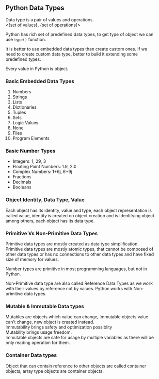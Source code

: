 ## Python Data Types

Data type is a pair of values and operations. \
<{set of values}, {set of operations}>

Python has rich set of predefined data types, to get type of object we can use `type()` function.

It is better to use embedded data types than create custom ones. If we need to create custom data type, better to build
it extending some predefined types.

Every value in Python is object.

### Basic Embedded Data Types
1. Numbers
2. Strings
3. Lists
4. Dictionaries
5. Tuples
6. Sets
7. Logic Values
8. None
9. Files
10. Program Elements

### Basic Number Types
* Integers: 1, 29, 3
* Floating Point Numbers: 1.9, 2.0
* Complex Numbers: 1+6j, 6+9j
* Fractions
* Decimals
* Booleans

### Object Identity, Data Type, Value
Each object has its identity, value and type, each object representation is called value, identity is created on object 
creation and is identifying object among others, each object has its data type.

### Primitive Vs Non-Primitive Data Types
Primitive data types are mostly created as data type simplification. \
Primitive data types are mostly atomic types, that cannot be composed of other data types or has no connections to other 
data types and have fixed size of memory for values.

Number types are primitive in most programming languages, but not in Python.

Non-Primitive data type are also called Reference Data Types as we work with their values by reference not by values.
Python works with Non-primitive data types.

### Mutable & Immutable Data types
Mutables are objects which value can change, Immutable objects value can't change, new object is created instead. \
Immutability brings safety and optimization possiblity \
Mutability brings usage freedom. \
Immutable objects are safe for usage by multiple variables as there will be only reading operation for them.

### Container Data types
Object that can contain reference to other objects are called container objects, array type objects are container objects.
